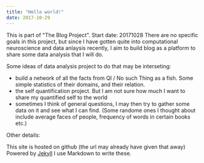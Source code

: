 ```yaml
---
title: "Hello world!"
date: 2017-10-29
---
```


This is part of "The Blog Project". 
Start date: 20171028
There are no specific goals in this project, but since I have gotten quite into computational neuroscience and data anlaysis recently, I aim to build blog as a platform to share some data analysis that I will do. 

Some ideas of data analysis project to do that may be interseting: 

- build a network of all the facts from QI / No such Thing as a fish. Some simple statistics of their domains, and their relation. 
- the self quantification project. But I am not sure how much I want to share my quantified self to the world 
- sometimes I think of general questions, I may then try to gather some data on it and see what I can find. (Some randome ones I thought about include average faces of people, frequency of words in certain books etc.)


Other details: 

This site is hosted on github (the url may already have given that away) 
Powered by [Jekyll](http://jekyllrb.com) 
I use Markdown to write these.

